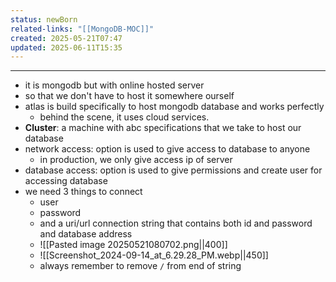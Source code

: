 ```yaml
---
status: newBorn
related-links: "[[MongoDB-MOC]]"
created: 2025-05-21T07:47
updated: 2025-06-11T15:35
---
```

---

- it is mongodb but with online hosted server
- so that we don't have to host it somewhere ourself
- atlas is build specifically to host mongodb database and works perfectly
	- behind the scene, it uses cloud services.
- **Cluster**: a machine with abc specifications that we take to host our database 
- network access: option is used to give access to database to anyone
	- in production, we only give access ip of server
- database access: option is used to give permissions and create user for accessing database
- we need 3 things to connect
	- user
	- password
	- and a uri/url connection string that contains both id and password and database address
	- ![[Pasted image 20250521080702.png||400]]
	- ![[Screenshot_2024-09-14_at_6.29.28_PM.webp||450]]
	- always remember to remove `/` from end of string 


